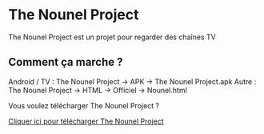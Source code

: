# The Nounel Project
The Nounel Project est un projet pour regarder des chaînes TV

Comment ça marche ?
--------------------
Android / TV : The Nounel Project -> APK -> The Nounel Project.apk 
Autre : The Nounel Project -> HTML -> Officiel -> Nounel.html


Vous voulez télécharger The Nounel Project ?

[Cliquer ici pour télécharger The Nounel Project](http://github.com/N0ub4x/The-Nounel-Project/releases/latest)
